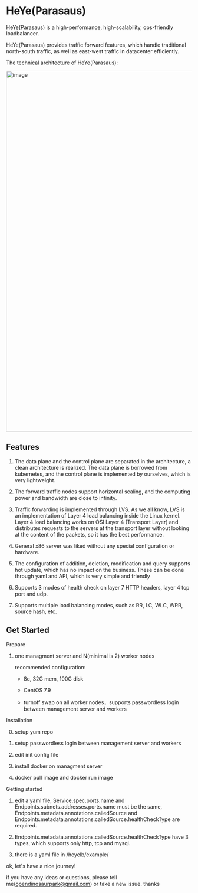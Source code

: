 # HeYe(Parasaus)

HeYe(Parasaus) is a high-performance, high-scalability, ops-friendly loadbalancer.

HeYe(Parasaus) provides traffic forward features, which handle traditional north-south traffic, as well as east-west traffic in datacenter efficiently.

The technical architecture of HeYe(Parasaus):

<img width="978" alt="image" src="https://user-images.githubusercontent.com/104561610/198887824-a14f5d78-7bb1-4d7a-a33b-0e63125714d4.png">

Features
------------------------
1. The data plane and the control plane are separated in the architecture, a clean architecture is realized. The data plane is borrowed from kubernetes, and the control plane is implemented by ourselves, which is very lightweight.

2. The forward traffic nodes support horizontal scaling, and the computing power and bandwidth are close to infinity.

3. Traffic forwarding is implemented through LVS. As we all know, LVS is an implementation of Layer 4 load balancing inside the Linux kernel. Layer 4 load balancing works on OSI Layer 4 (Transport Layer) and distributes requests to the servers at the transport layer without looking at the content of the packets, so it has the best performance.

4. General x86 server was liked without any special configuration or hardware.

5. The configuration of addition, deletion, modification and query supports hot update, which has no impact on the business. These can be done through yaml and API, which is very simple and friendly

6. Supports 3 modes of health check on layer 7 HTTP headers, layer 4 tcp port and udp.

7. Supports multiple load balancing modes, such as RR, LC, WLC, WRR, source hash, etc.

Get Started
----------------------------

Prepare

  1. one managment server and N(minimal is 2) worker nodes

     recommended configuration: 

     * 8c, 32G mem, 100G disk
     
     * CentOS 7.9

     * turnoff swap on all worker nodes，supports passwordless login between management server and workers

Installation

  0. setup yum repo

  1. setup passwordless login between management server and workers
 
  2. edit init config file

  3. install docker on managment server

  4. docker pull image and docker run image

Getting started

  1. edit a yaml file, Service.spec.ports.name and Endpoints.subnets.addresses.ports.name must be the same, Endpoints.metadata.annotations.calledSource and Endpoints.metadata.annotations.calledSource.healthCheckType are required. 
  
  2. Endpoints.metadata.annotations.calledSource.healthCheckType have 3 types, which supports only http, tcp and mysql.
  
  3. there is a yaml file in /heyelb/example/ 

ok, let's have a nice journey!
  
if you have any ideas or questions, please tell me(opendinosaurpark@gmail.com) or take a new issue. thanks
